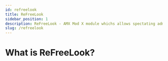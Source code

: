 ```yaml
---
id: refreelook
title: ReFreeLook
sidebar_position: 1
description: ReFreeLook - AMX Mod X module whichs allows spectating admins to use any camera modes whatever `mp_forcecamera` or `mp_forcechasecam `value. This only works for latest `ReGameDLL_CS` version.
slug: /refreelook
---
```


# What is ReFreeLook?
